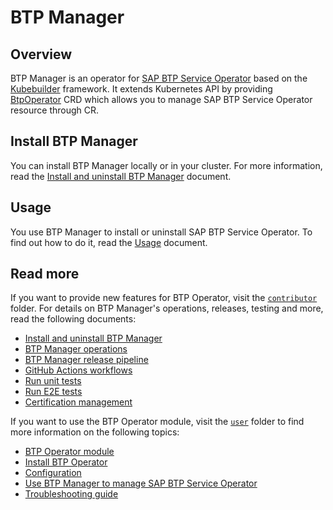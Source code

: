 # BTP Manager

## Overview

BTP Manager is an operator for [SAP BTP Service Operator](https://github.com/SAP/sap-btp-service-operator) based on the [Kubebuilder](https://github.com/kubernetes-sigs/kubebuilder) framework. It extends Kubernetes API by providing [BtpOperator](https://github.com/kyma-project/btp-manager/blob/main/config/crd/bases/operator.kyma-project.io_btpoperators.yaml) CRD which allows you to manage SAP BTP Service Operator resource through CR. 

## Install BTP Manager

 You can install BTP Manager locally or in your cluster. For more information, read the [Install and uninstall BTP Manager](docs/contributor/01-10-installation.md) document.

## Usage

You use BTP Manager to install or uninstall SAP BTP Service Operator. To find out how to do it, read the [Usage](docs/user/02-10-usage.md) document.

## Read more

If you want to provide new features for BTP Operator, visit the [`contributor`](docs/contributor) folder. For details on BTP Manager's operations, releases, testing and more, read the following documents:

- [Install and uninstall BTP Manager](docs/contributor/01-10-installation.md)
- [BTP Manager operations](docs/contributor/02-10-operations.md)
- [BTP Manager release pipeline](docs/contributor/03-10-release.md)
- [GitHub Actions workflows](docs/contributor/04-10-workflows.md)
- [Run unit tests](docs/contributor/05-10-testing.md)
- [Run E2E tests](docs/contributor/05-20-e2e_tests.md)
- [Certification management](docs/contributor/06-10-certs.md)

If you want to use the BTP Operator module, visit the [`user`](docs/user) folder to find more information on the following topics:

- [BTP Operator module](docs/user/README.md)
- [Install BTP Operator](docs/user/01-10-installation.md)
- [Configuration](docs/user/01-20-configuration.md)
- [Use BTP Manager to manage SAP BTP Service Operator](docs/user/02-10-usage.md)
- [Troubleshooting guide](docs/user/03-10-troubleshooting.md)
